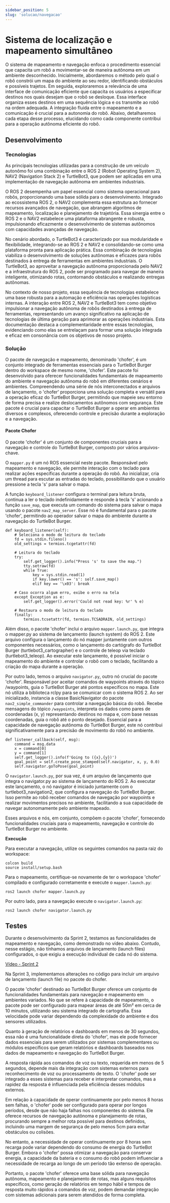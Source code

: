 ```yaml
---
sidebar_position: 5
slug: 'solucao/navegacao'
---
```




# Sistema de localização e mapeamento simultâneo

O sistema de mapeamento e navegação enfoca o procedimento essencial que capacita um robô a movimentar-se de maneira autônoma em um ambiente desconhecido. Inicialmente, abordaremos o método pelo qual o robô constrói um mapa do ambiente ao seu redor, identificando obstáculos e possíveis trajetos. Em seguida, exploraremos a relevância de uma interface de comunicação eficiente que capacita os usuários a especificar destinos nos quais desejam que o robô se desloque. Essa interface organiza esses destinos em uma sequência lógica e os transmite ao robô na ordem adequada. A integração fluida entre o mapeamento e a comunicação é crucial para a autonomia do robô. Abaixo, detalharemos cada etapa desse processo, elucidando como cada componente contribui para a operação autônoma eficiente do robô.

## Desenvolvimento

### Tecnologias

As principais tecnologias utilizadas para a construção de um veículo autonômo foi uma combinação entre o ROS 2 (Robot Operating System 2), NAV2 (Navigation Stack 2) e TurtleBot3, que podem ser aplicadas em uma implementação de navegação autônoma em ambientes industriais. 

O ROS 2 desempenha um papel essencial como sistema operacional para robôs, proporcionando uma base sólida para o desenvolvimento. Integrado ao ecossistema ROS 2, o NAV2 complementa essa estrutura ao fornecer recursos avançados de navegação, que abrangem algoritmos de mapeamento, localização e planejamento de trajetória. Essa sinergia entre o ROS 2 e o NAV2 estabelece uma plataforma abrangente e robusta, impulsionando eficazmente o desenvolvimento de sistemas autônomos com capacidades avançadas de navegação.

No cenário abordado, o TurtleBot3 é caracterizado por sua modularidade e flexibilidade, integrando-se ao ROS 2 e NAV2 e consolidando-se como uma plataforma pronta para aplicação prática. Essa combinação de tecnologias viabiliza o desenvolvimento de soluções autônomas e eficazes para robôs destinados à entrega de ferramentas em ambientes industriais. O TurtleBot3, ao aproveitar a navegação autônoma proporcionada pelo NAV2 e a infraestrutura do ROS 2, pode ser programado para navegar de maneira inteligente, otimizando rotas, contornando obstáculos e realizando entregas autônomas.

No contexto de nosso projeto, essa sequência de tecnologias estabelece uma base robusta para a automação e eficiência nas operações logísticas internas. A interação entre ROS 2, NAV2 e TurtleBot3 tem como objetivo impulsionar a navegação autônoma de robôs destinados à entrega de ferramentas, representando um avanço significativo na aplicação de tecnologias de última geração para aprimorar as operações industriais. Esta documentação destaca a complementaridade entre essas tecnologias, evidenciando como elas se entrelaçam para formar uma solução integrada e eficaz em consonância com os objetivos de nosso projeto.

### Solução

O pacote de navegação e mapeamento, denominado 'chofer', é um conjunto integrado de ferramentas essenciais para o TurtleBot Burger dentro do workspace de mesmo nome, 'chofer'. Este pacote foi desenvolvido para oferecer funcionalidades fundamentais de mapeamento do ambiente e navegação autônoma do robô em diferentes cenários e ambientes. Compreendendo uma série de nós interconectados e arquivos de lançamento, o 'chofer' proporciona uma solução completa e versátil para a operação eficaz do TurtleBot Burger, permitindo que mapeie seu entorno de forma precisa e realize deslocamentos autônomos com segurança. Este pacote é crucial para capacitar o TurtleBot Burger a operar em ambientes diversos e complexos, oferecendo controle e precisão durante a exploração e a navegação.

#### Pacote Chofer

O pacote 'chofer' é um conjunto de componentes cruciais para a navegação e controle do TurtleBot Burger, composto por vários arquivos-chave.

O `mapper.py` é um nó ROS essencial neste pacote. Responsável pelo mapeamento e navegação, ele permite interação com o teclado para realizar ações específicas durante a operação do robô. Ao inicializar, cria um thread para escutar as entradas do teclado, possibilitando que o usuário pressione a tecla 's' para salvar o mapa. 

A função `keyboard_listener` configura o terminal para leitura bruta, continua a ler o teclado indefinidamente e responde à tecla 's' acionando a função `save_map`, que executa um comando do sistema para salvar o mapa usando o pacote `nav2_map_server`. Esse nó é fundamental para o pacote 'chofer', permitindo ao operador salvar o mapa do ambiente durante a navegação do TurtleBot Burger.

```
def keyboard_listener(self):
    # Seleciona o modo de leitura do teclado
    fd = sys.stdin.fileno()
    old_settings = termios.tcgetattr(fd)
    
    # Leitura do teclado
    try:
        self.get_logger().info("Press 's' to save the map.")
        tty.setraw(fd)
        while True:
            key = sys.stdin.read(1) 
            if key.lower() == 's': self.save_map()
            elif key == '\x03': break
    
    # Caso ocorra algum erro, exibe o erro na tela
    except Exception as e:
        self.get_logger().error('Could not read key: %r' % e)
    
    # Restaura o modo de leitura do teclado
    finally:
        termios.tcsetattr(fd, termios.TCSADRAIN, old_settings)
```

Além disso, o pacote 'chofer' inclui o arquivo `mapper.launch.py`, que integra o mapper.py ao sistema de lançamento (launch system) do ROS 2. Este arquivo configura o lançamento do nó mapper juntamente com outros componentes necessários, como o lançamento do cartógrafo do TurtleBot Burger (turtlebot3_cartographer) e o controle de teleop via teclado (turtlebot3_teleop). Ao executar este lançamento, é possível iniciar o mapeamento do ambiente e controlar o robô com o teclado, facilitando a criação do mapa durante a operação.

Por outro lado, temos o arquivo `navigator.py`, outro nó crucial do pacote 'chofer'. Responsável por aceitar comandos de waypoints através do tópico /waypoints, guia o TurtleBot Burger até pontos específicos no mapa. Este nó utiliza a biblioteca rclpy para se comunicar com o sistema ROS 2. Ao ser inicializado, instancia a classe BasicNavigator do pacote `nav2_simple_commander` para controlar a navegação básica do robô. Recebe mensagens do tópico `/waypoints`, interpreta os dados como pares de coordenadas (x, y) representando destinos no mapa e, com base nessas coordenadas, guia o robô até o ponto desejado. Essencial para a capacidade de navegação autônoma do TurtleBot Burger, este nó contribui significativamente para a precisão de movimento do robô no ambiente.

```
def listener_callback(self, msg):
    command = msg.data
    x = command[0]
    y = command[1]
    self.get_logger().info(f'Going to ({x},{y})')
    goal_point = self.create_pose_stamped(self.navigator, x, y, 0.0)
    self.navigator.goToPose(goal_point)
```

O `navigator.launch.py`, por sua vez, é um arquivo de lançamento que integra o navigator.py ao sistema de lançamento do ROS 2. Ao executar este lançamento, o nó navigator é iniciado juntamente com o turtlebot3_navigation2, que configura a navegação do TurtleBot Burger. Isso permite ao robô receber comandos de navegação por waypoints e realizar movimentos precisos no ambiente, facilitando a sua capacidade de navegar autonomamente pelo ambiente mapeado.

Esses arquivos e nós, em conjunto, compõem o pacote 'chofer', fornecendo funcionalidades cruciais para o mapeamento, navegação e controle do TurtleBot Burger no ambiente.

**Execução**

Para executar a navegação, utilize os seguintes comandos na pasta raiz do workspace:
```
colcon build
source install/setup.bash
```

Para o mapeamento, certifique-se novamente de ter o workspace 'chofer' compilado e configurado corretamente e execute o `mapper.launch.py`:
```
ros2 launch chofer mapper.launch.py
```

Por outro lado, para a navegação execute o `navigator.launch.py`:
```
ros2 launch chofer navigator.launch.py
```

## Testes
Durante o desenvolvimento da Sprint 2, testamos as funcionalidades de mapeamento e navegação, como demonstrado no vídeo abaixo. Contudo, nesse estágio, não tínhamos arquivos de lançamento (launch files) configurados, o que exigiu a execução individual de cada nó do sistema.

[Vídeo - Sprint 2](https://github.com/2023M8T2-Inteli/grupo6/blob/dev/docs/static/img/sprint2.mov)

Na Sprint 3, implementamos alterações no código para incluir um arquivo de lançamento (launch file) no pacote do chofer.

O pacote 'chofer' destinado ao TurtleBot Burger oferece um conjunto de funcionalidades fundamentais para navegação e mapeamento em ambientes variados. No que se refere à capacidade de mapeamento, o pacote pode ser configurado para mapear áreas de até 50m² em cerca de 10 minutos, utilizando seu sistema integrado de cartografia. Essa velocidade pode variar dependendo da complexidade do ambiente e dos sensores utilizados.

Quanto à geração de relatórios e dashboards em menos de 30 segundos, essa não é uma funcionalidade direta do 'chofer', mas ele pode fornecer dados essenciais para serem utilizados por sistemas complementares ou módulos específicos que geram relatórios e dashboards baseados nos dados de mapeamento e navegação do TurtleBot Burger.

A resposta rápida aos comandos de voz ou texto, requerida em menos de 5 segundos, depende mais da integração com sistemas externos para reconhecimento de voz ou processamento de texto. O 'chofer' pode ser integrado a esses sistemas para receber e interpretar comandos, mas a rapidez da resposta é influenciada pela eficiência desses módulos externos.

Em relação à capacidade de operar continuamente por pelo menos 8 horas sem falhas, o 'chofer' pode ser configurado para operar por longos períodos, desde que não haja falhas nos componentes do sistema. Ele oferece recursos de navegação autônoma e planejamento de rotas, procurando sempre a melhor rota possível para destinos definidos, incluindo uma margem de segurança de pelo menos 5cm para evitar obstáculos ou colisões.

No entanto, a necessidade de operar continuamente por 8 horas sem recarga pode variar dependendo do consumo de energia do TurtleBot Burger. Embora o 'chofer' possa otimizar a navegação para conservar energia, a capacidade da bateria e o consumo do robô podem influenciar a necessidade de recarga ao longo de um período tão extenso de operação.

Portanto, o pacote 'chofer' oferece uma base sólida para navegação autônoma, mapeamento e planejamento de rotas, mas alguns requisitos específicos, como geração de relatórios em tempo hábil e tempos de resposta muito rápidos a comandos de voz, podem demandar integração com sistemas adicionais para serem atendidos de forma completa.
